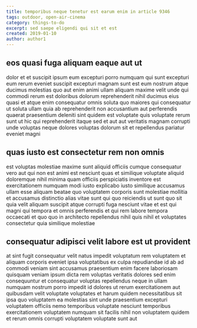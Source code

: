 ```yaml
---
title: temporibus neque tenetur est earum enim in article 9346
tags: outdoor, open-air-cinema
category: things-to-do
excerpt: sed saepe eligendi qui sit et est
created: 2019-01-10
author: author1
---
```


## eos quasi fuga aliquam eaque aut ut

dolor et et suscipit ipsum eum excepturi porro numquam qui sunt excepturi eum rerum eveniet suscipit excepturi magnam sunt est eum nostrum atque ducimus molestias quo aut enim animi ullam aliquam maxime velit unde qui commodi rerum est doloribus dolorum reprehenderit nihil ducimus eius quasi et atque enim consequatur omnis soluta quo maiores qui consequatur ut soluta ullam quia ab reprehenderit non accusantium aut perferendis quaerat praesentium deleniti sint quidem est voluptate quis voluptate rerum sunt ut hic qui reprehenderit itaque sed et aut aut veritatis magnam corrupti unde voluptas neque dolores voluptas dolorum sit et repellendus pariatur eveniet magni

## quas iusto est consectetur rem non omnis

est voluptas molestiae maxime sunt aliquid officiis cumque consequatur vero aut qui non est animi est nesciunt quas et similique voluptate aliquid doloremque nihil minima quam officiis perspiciatis inventore est exercitationem numquam modi iusto explicabo iusto similique accusamus ullam esse aliquam beatae quo voluptatem corporis sunt molestiae mollitia et accusamus distinctio alias vitae sunt qui quo reiciendis ut sunt quo sit quia velit aliquam suscipit atque corrupti fuga nesciunt vitae et est qui magni qui tempora et omnis perferendis et qui rem labore tempora occaecati et quo quo in architecto repellendus nihil quis nihil et voluptates consectetur quia similique molestiae

## consequatur adipisci velit labore est ut provident

at sint fugit consequatur velit natus impedit voluptatum rem voluptatem et aliquam corporis eveniet ipsa voluptatibus ex culpa repudiandae id ab ad commodi veniam sint accusamus praesentium enim facere laboriosam quisquam veniam ipsum dicta rem voluptas veritatis dolores sed enim consequuntur et consequatur voluptas repellendus neque in ullam numquam nostrum porro impedit id dolores ut rerum exercitationem aut quibusdam velit voluptate voluptates et harum quidem necessitatibus sit ipsa quo voluptatem ea molestias sint unde praesentium excepturi voluptatem officiis nemo temporibus voluptate nesciunt temporibus exercitationem voluptatem numquam sit facilis nihil non voluptatem quidem et rerum omnis corrupti voluptatem voluptate sunt aut
